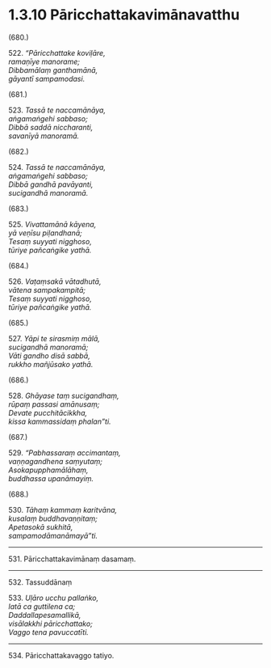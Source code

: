 

# 1.3.10 Pāricchattakavimānavatthu




(680.)

522\. _“Pāricchattake koviḷāre,_  
_ramaṇīye manorame;_  
_Dibbamālaṃ ganthamānā,_  
_gāyantī sampamodasi._  


(681.)

523\. _Tassā te naccamānāya,_  
_aṅgamaṅgehi sabbaso;_  
_Dibbā saddā niccharanti,_  
_savanīyā manoramā._  


(682.)

524\. _Tassā te naccamānāya,_  
_aṅgamaṅgehi sabbaso;_  
_Dibbā gandhā pavāyanti,_  
_sucigandhā manoramā._  


(683.)

525\. _Vivattamānā kāyena,_  
_yā veṇīsu piḷandhanā;_  
_Tesaṃ suyyati nigghoso,_  
_tūriye pañcaṅgike yathā._  


(684.)

526\. _Vaṭaṃsakā vātadhutā,_  
_vātena sampakampitā;_  
_Tesaṃ suyyati nigghoso,_  
_tūriye pañcaṅgike yathā._  


(685.)

527\. _Yāpi te sirasmiṃ mālā,_  
_sucigandhā manoramā;_  
_Vāti gandho disā sabbā,_  
_rukkho mañjūsako yathā._  


(686.)

528\. _Ghāyase taṃ sucigandhaṃ,_  
_rūpaṃ passasi amānusaṃ;_  
_Devate pucchitācikkha,_  
_kissa kammassidaṃ phalan”ti._  


(687.)

529\. _“Pabhassaraṃ accimantaṃ,_  
_vaṇṇagandhena saṃyutaṃ;_  
_Asokapupphamālāhaṃ,_  
_buddhassa upanāmayiṃ._  


(688.)

530\. _Tāhaṃ kammaṃ karitvāna,_  
_kusalaṃ buddhavaṇṇitaṃ;_  
_Apetasokā sukhitā,_  
_sampamodāmanāmayā”ti._  


---

531\. Pāricchattakavimānaṃ dasamaṃ.



---

532\. Tassuddānaṃ



533\. _Uḷāro ucchu pallaṅko,_  
_latā ca guttilena ca;_  
_Daddallapesamallikā,_  
_visālakkhi pāricchattako;_  
_Vaggo tena pavuccatīti._  


---

534\. Pāricchattakavaggo tatiyo.





